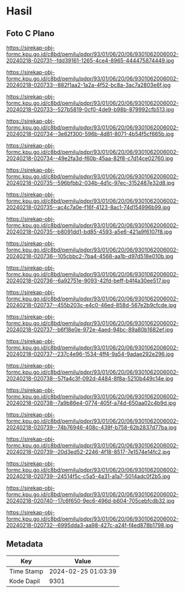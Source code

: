 # Hasil

## Foto C Plano

https://sirekap-obj-formc.kpu.go.id/c8bd/pemilu/pdpr/93/01/06/20/06/9301062006002-20240218-020731--fdd39161-1265-4ce4-8965-444475874449.jpg

https://sirekap-obj-formc.kpu.go.id/c8bd/pemilu/pdpr/93/01/06/20/06/9301062006002-20240218-020733--882f1aa2-1a2a-4f52-bc8a-3ac7a2803e6f.jpg

https://sirekap-obj-formc.kpu.go.id/c8bd/pemilu/pdpr/93/01/06/20/06/9301062006002-20240218-020733--527b5819-0cf0-4de9-b98b-879992cfb513.jpg

https://sirekap-obj-formc.kpu.go.id/c8bd/pemilu/pdpr/93/01/06/20/06/9301062006002-20240218-020734--3e62f300-596b-4d81-8071-4b54f5cf665b.jpg

https://sirekap-obj-formc.kpu.go.id/c8bd/pemilu/pdpr/93/01/06/20/06/9301062006002-20240218-020734--49e2fa3d-f60b-45aa-82f8-c7d14ce02760.jpg

https://sirekap-obj-formc.kpu.go.id/c8bd/pemilu/pdpr/93/01/06/20/06/9301062006002-20240218-020735--596bfbb2-034b-4d1c-97ec-3152487e32d8.jpg

https://sirekap-obj-formc.kpu.go.id/c8bd/pemilu/pdpr/93/01/06/20/06/9301062006002-20240218-020735--ac4c7a0e-f16f-4123-8ac1-74d154996b99.jpg

https://sirekap-obj-formc.kpu.go.id/c8bd/pemilu/pdpr/93/01/06/20/06/9301062006002-20240218-020735--b8091dd1-bd85-4593-a5e6-421a9f6107f8.jpg

https://sirekap-obj-formc.kpu.go.id/c8bd/pemilu/pdpr/93/01/06/20/06/9301062006002-20240218-020736--105cbbc2-7ba4-4568-aa1b-d97d518e010b.jpg

https://sirekap-obj-formc.kpu.go.id/c8bd/pemilu/pdpr/93/01/06/20/06/9301062006002-20240218-020736--6a92751e-9093-42fd-beff-b4f4a30ee517.jpg

https://sirekap-obj-formc.kpu.go.id/c8bd/pemilu/pdpr/93/01/06/20/06/9301062006002-20240218-020737--455b203c-e4c0-46ed-858d-567e2b9cfcde.jpg

https://sirekap-obj-formc.kpu.go.id/c8bd/pemilu/pdpr/93/01/06/20/06/9301062006002-20240218-020737--b6f18e0e-972e-4aed-94bc-89a80b1682ef.jpg

https://sirekap-obj-formc.kpu.go.id/c8bd/pemilu/pdpr/93/01/06/20/06/9301062006002-20240218-020737--237c4e96-1534-4ff4-9a54-9adae292e296.jpg

https://sirekap-obj-formc.kpu.go.id/c8bd/pemilu/pdpr/93/01/06/20/06/9301062006002-20240218-020738--57fa4c3f-092d-4484-8f8a-5210b449c14e.jpg

https://sirekap-obj-formc.kpu.go.id/c8bd/pemilu/pdpr/93/01/06/20/06/9301062006002-20240218-020738--7a9b86e4-0774-405f-a74d-650aa02c4b9d.jpg

https://sirekap-obj-formc.kpu.go.id/c8bd/pemilu/pdpr/93/01/06/20/06/9301062006002-20240218-020739--74b76946-408c-439f-b758-62b2837d77ba.jpg

https://sirekap-obj-formc.kpu.go.id/c8bd/pemilu/pdpr/93/01/06/20/06/9301062006002-20240218-020739--20d3ed52-2246-4f18-8517-7e1574e14fc2.jpg

https://sirekap-obj-formc.kpu.go.id/c8bd/pemilu/pdpr/93/01/06/20/06/9301062006002-20240218-020739--24514f5c-c5a5-4a31-a1a7-5014adc0f2b5.jpg

https://sirekap-obj-formc.kpu.go.id/c8bd/pemilu/pdpr/93/01/06/20/06/9301062006002-20240218-020740--17c6f650-9ec6-496d-b604-705cebfcdb32.jpg

https://sirekap-obj-formc.kpu.go.id/c8bd/pemilu/pdpr/93/01/06/20/06/9301062006002-20240218-020732--6995dda3-aa98-427c-a24f-f4ed878b1798.jpg


## Metadata

| Key        | Value               |
| ---------- | ------------------- |
| Time Stamp | 2024-02-25 01:03:39 |
| Kode Dapil | 9301                |



